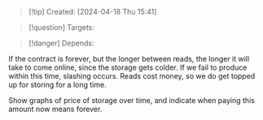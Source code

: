 
>[!tip] Created: [2024-04-18 Thu 15:41]

>[!question] Targets: 

>[!danger] Depends: 

If the contract is forever, but the longer between reads, the longer it will take to come online, since the storage gets colder.  If we fail to produce within this time, slashing occurs.
Reads cost money, so we do get topped up for storing for a long time.

Show graphs of price of storage over time, and indicate when paying this amount now means forever.